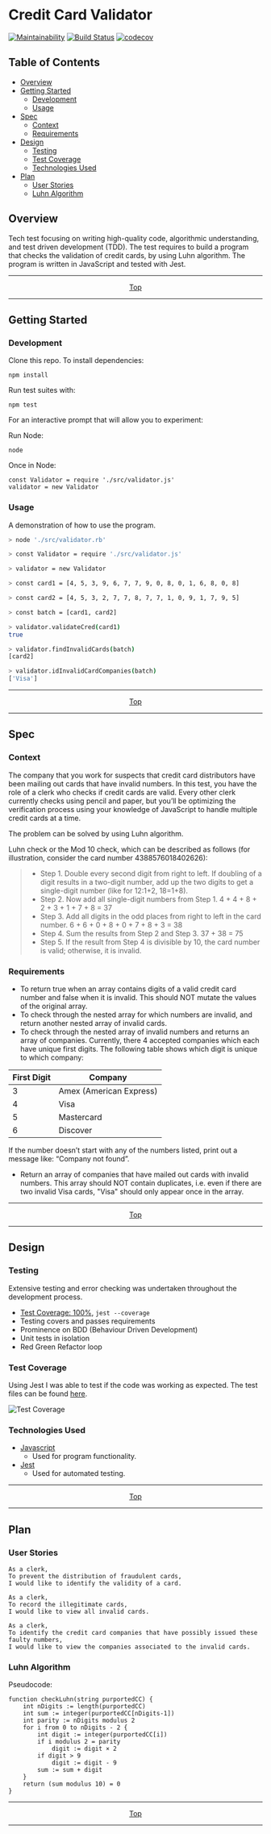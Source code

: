 # Credit Card Validator

[![Maintainability](https://api.codeclimate.com/v1/badges/d912c6aebd2b35b423c5/maintainability)](https://codeclimate.com/github/jasonrowsell/credit-card-validator/maintainability) [![Build Status](https://travis-ci.com/jasonrowsell/credit-card-validator.svg?branch=main)](https://travis-ci.com/jasonrowsell/credit-card-validator) [![codecov](https://codecov.io/gh/jasonrowsell/credit-card-validator/branch/main/graph/badge.svg?token=PdHt7O9R86)](https://codecov.io/gh/jasonrowsell/credit-card-validator)

<!-- Talbe of Contents -->

## Table of Contents

- [Overview](#overview)
- [Getting Started](#getting-started)
  - [Development](#development)
  - [Usage](#usage)
- [Spec](#spec)
  - [Context](#context)
  - [Requirements](#requirements)
- [Design](#design)
  - [Testing](#testing)
  - [Test Coverage](#test-coverage)
  - [Technologies Used](#technologies-used)
- [Plan](#plan)
  - [User Stories](#user-stories)
  - [Luhn Algorithm](#luhn-algorithm)

<!-- Overview -->

## Overview

Tech test focusing on writing high-quality code, algorithmic understanding, and test driven development (TDD).
The test requires to build a program that checks the validation of credit cards, by using Luhn algorithm. The program
is written in JavaScript and tested with Jest.

<div align="center">

---

[Top](#table-of-contents)

---

</div>

<!-- Getting Started -->

## Getting Started

### Development

Clone this repo.
To install dependencies:

```shell
npm install
```

Run test suites with:

```shell
npm test
```

For an interactive prompt that will allow you to experiment:

Run Node:

```shell
node
```

Once in Node:

```node
const Validator = require './src/validator.js'
validator = new Validator
```

### Usage

A demonstration of how to use the program.

```sh
> node './src/validator.rb'

> const Validator = require './src/validator.js'

> validator = new Validator

> const card1 = [4, 5, 3, 9, 6, 7, 7, 9, 0, 8, 0, 1, 6, 8, 0, 8]

> const card2 = [4, 5, 3, 2, 7, 7, 8, 7, 7, 1, 0, 9, 1, 7, 9, 5]

> const batch = [card1, card2]

> validator.validateCred(card1)
true

> validator.findInvalidCards(batch)
[card2]

> validator.idInvalidCardCompanies(batch)
['Visa']
```

<div align="center">

---

[Top](#table-of-contents)

---

</div>

<!-- Spec -->

## Spec

### Context

The company that you work for suspects that credit card distributors have been mailing out cards that have invalid numbers. In this test, you have the role of a clerk who checks if credit cards are valid. Every other clerk currently checks using pencil and paper, but you’ll be optimizing the verification process using your knowledge of JavaScript to handle multiple credit cards at a time.

The problem can be solved by using Luhn algorithm.

Luhn check or the Mod 10 check, which can be described as follows (for illustration,
consider the card number 4388576018402626):

> - Step 1. Double every second digit from right to left. If doubling of a digit results in a
>   two-digit number, add up the two digits to get a single-digit number (like for 12:1+2, 18=1+8).
> - Step 2. Now add all single-digit numbers from Step 1.
>   4 + 4 + 8 + 2 + 3 + 1 + 7 + 8 = 37
> - Step 3. Add all digits in the odd places from right to left in the card number.
>   6 + 6 + 0 + 8 + 0 + 7 + 8 + 3 = 38
> - Step 4. Sum the results from Step 2 and Step 3.
>   37 + 38 = 75
> - Step 5. If the result from Step 4 is divisible by 10, the card number is valid; otherwise, it is invalid.

### Requirements

- To return true when an array contains digits of a valid credit card number and false when it is invalid. This should NOT mutate the values of the original array.
- To check through the nested array for which numbers are invalid, and return another nested array of invalid cards.
- To check through the nested array of invalid numbers and returns an array of companies.
  Currently, there 4 accepted companies which each have unique first digits. The following table shows which digit is unique to which company:

| First Digit | Company                 |
| ----------- | ----------------------- |
| 3           | Amex (American Express) |
| 4           | Visa                    |
| 5           | Mastercard              |
| 6           | Discover                |

If the number doesn’t start with any of the numbers listed, print out a message like: “Company not found”.

- Return an array of companies that have mailed out cards with invalid numbers. This array should NOT contain duplicates, i.e. even if there are two invalid Visa cards, "Visa" should only appear once in the array.

<div align="center">

---

[Top](#table-of-contents)

---

</div>

<!-- Design -->

## Design

### Testing

Extensive testing and error checking was undertaken throughout the development process.

- [Test Coverage: 100%](#test-coverage), `jest --coverage`
- Testing covers and passes requirements
- Prominence on BDD (Behaviour Driven Development)
- Unit tests in isolation
- Red Green Refactor loop

### Test Coverage

Using Jest I was able to test if the code was working as expected. The test files can be found [here](__tests__).

![Test Coverage](./images/tests.png)

### Technologies Used

- [Javascript](https://developer.mozilla.org/en-US/docs/Web/JavaScript)
  - Used for program functionality.
- [Jest](https://jestjs.io/)
  - Used for automated testing.

<div align="center">

---

[Top](#table-of-contents)

---

</div>

<!-- Plan -->

## Plan

### User Stories

```
As a clerk,
To prevent the distribution of fraudulent cards,
I would like to identify the validity of a card.
```

```
As a clerk,
To record the illegitimate cards,
I would like to view all invalid cards.
```

```
As a clerk,
To identify the credit card companies that have possibly issued these faulty numbers,
I would like to view the companies associated to the invalid cards.
```

### Luhn Algorithm

Pseudocode:

```
function checkLuhn(string purportedCC) {
    int nDigits := length(purportedCC)
    int sum := integer(purportedCC[nDigits-1])
    int parity := nDigits modulus 2
    for i from 0 to nDigits - 2 {
        int digit := integer(purportedCC[i])
        if i modulus 2 = parity
            digit := digit × 2
        if digit > 9
            digit := digit - 9
        sum := sum + digit
    }
    return (sum modulus 10) = 0
}
```

<div align="center">

---

[Top](#table-of-contents)

---

</div>
